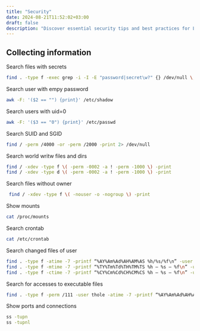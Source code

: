 ```yaml
---
title: "Security"
date: 2024-08-21T11:52:02+03:00
draft: false
description: "Discover essential security tips and best practices for Linux, designed to protect your server against threats and ensure its smooth operation."
---
```



## Сollecting information

Search files with secrets

```bash
find . -type f -exec grep -i -I -E "password|secret\w?" {} /dev/null \;
```


Search user with empy password

```bash
awk -F: '($2 == "") {print}' /etc/shadow
```

Search users with uid=0

```bash
awk -F: '($3 == "0") {print}' /etc/passwd
```


Search SUID and SGID

```bash
find / -perm /4000 -or -perm /2000 -print 2> /dev/null
```

Search world writw files and dirs

```bash
find / -xdev -type f \( -perm -0002 -a ! -perm -1000 \) -print
find / -xdev -type d \( -perm -0002 -a ! -perm -1000 \) -print
```

Search files without owner

```bash
 find / -xdev -type f \( -nouser -o -nogroup \) -print
```

Show mounts

```bash
cat /proc/mounts
```

Search crontab

```bash
cat /etc/crontab
```

Search changed files of user

```bash
find . -type f -atime -7 -printf “%AY%Am%Ad%AH%AM%AS %h/%s/%f\n” -user <username>|sort -n
find . -type f -mtime -7 -printf “%TY%Tm%Td%TH%TM%TS %h — %s — %f\n” -user <username>|sort -n
find . -type f -ctime -7 -printf “%CY%Cm%Cd%CH%CM%CS %h — %s — %f\n” -user <username>|sort –n
```

Search for accesses to executable files

```bash
find . -type f -perm /111 -user thole -atime -7 -printf “%AY%Am%Ad%AH%AM%AS %h — %s — %f\n” -user <username>| sort -n
```

Show ports and connections

```bash
ss -tupn
ss -tupnl
```
